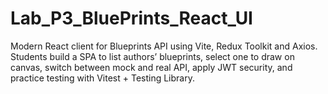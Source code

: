 # Lab_P3_BluePrints_React_UI
Modern React client for Blueprints API using Vite, Redux Toolkit and Axios. Students build a SPA to list authors’ blueprints, select one to draw on canvas, switch between mock and real API, apply JWT security, and practice testing with Vitest + Testing Library.
